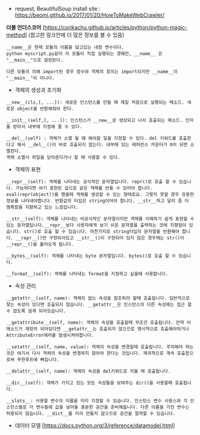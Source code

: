 
+ request, BeautifulSoup install site : https://beomi.github.io/2017/01/20/HowToMakeWebCrawler/


**더블 언더스코어** [https://corikachu.github.io/articles/python/python-magic-method] (참고한 링크안에 더 많은 정보를 볼 수 있음)

~~~~
__name__은 현재 모듈의 이름을 담고있는 내장 변수이다.
python myscript.py같이 이 모듈이 직접 실행되는 경웨만, __name__ 은 "__main__"으로 설정된다.

다른 모듈의 의해 import된 경우 함수와 객체의 정의는 import되지만 __name__이 "__main__"이 아니다.
~~~~

+ 객체의 생성과 초기화
~~~~
__new__(cls,[, ...]): 새로운 인스턴스를 만들 때 제일 처음으로 실행되는 메소드. 새로운 object를 반환해줘야 한다.

__init__(self,[, ...]): 인스턴스가 __new__로 생성되고 나서 호출되는 메소드. 인자를 받아서 내부에 지정해 줄 수 있다.

__del__(self) : 객체가 소멸 될 떄 해야할 일을 지정할 수 있다. del 키워드를 호출한다고 해서 __del__()이 바로 호출되지 않는다. 내부에 있는 레퍼런스 카운터가 0이 되면 소멸한다.
객체 소멸시 파일을 닫아준다거나 할 때 사용할 수 있다.
~~~~

+ 객체의 표현
~~~~
__repr__(self): 객체를 나타내는 공식적인 문자열입니다. repr()로 호출 할 수 있습니다. 가능하다면 여기 표현된 값으로 같은 객체를 만들 수 있어야 합니다. eval(repr(object))를 했을때 객체를 생성할 수 있는 형태로요. 그렇지 못할 경우 유용한 정보를 나타내야합니다. 반환값의 타입은 string이어야 합니다. __str__하고 달리 좀 더 명확함을 지향하고 있는 느낌입니다.

__str__(self): 객체를 나타내는 비공식적인 문자열이지만 객체를 이해하기 쉽게 표현할 수 있는 문자열입니다.__repr__보다 사용자에게 보기 쉬운 문자열을 출력하는 것에 지향점이 있습니다. str()로 호출 할 수 있습니다. 마찬가지로 string타입의 문자열을 반환해야 합니다. __repr__()만 구현되어있고 __str__()이 구현되어 있지 않은 경우에는 str()이 __repr__()을 불러오게 됩니다.

__bytes__(self): 객체를 나타내는 byte 문자열입니다. bytes()로 호출 할 수 있습니다.

__format__(self): 객체를 나타내는 format을 지정하고 싶을때 사용합니다.
~~~~


+ 속성 관리
~~~~
__getattr__(self, name): 객체의 없는 속성을 참조하려 할때 호출됩니다. 일반적으로 찾는 속성이 있다면 호출되지 않습니다. __getattr__은 인스턴스의 다른 속성에는 접근 할 수 없도록 설계 되어있습니다.

__getattribute__(self, name): 객체의 속성을 호출할때 무조건 호출됩니다. 만약 이 메소드가 재정의 되어있다면 __getattr__는 호출되지 않으므로 명시적으로 호출해야하거나 AttributeError에러를 발생시켜야합니다.

__setattr__(self, name, value): 객체의 속성을 변경할때 호출됩니다. 주의해야 하는 것은 여기서 다시 객체의 속성을 변경하지 않아야 한다는 것입니다. 재귀적으로 계속 호출함으로써 무한루프에 빠집니다.

__delattr__(self, name): 객체의 속성을 del키워드로 지울 때 호출됩니다.

__dir__(self): 객체가 가지고 있는 모든 속성들을 보여주는 dir()을 사용할때 호출됩니다.

__slots__: 사용할 변수의 이름을 미리 지정할 수 있습니다. 인스턴스 변수 시퀀스와 각 인스턴스별로 각 변수들에 값을 넣어둘 충분한 공간을 준비해둡니다. 다른 이름을 가진 변수는 허용되지 않습니다. __dict__를 미리 만들지 않으므로 공간을 절약할 수 있습니다.
~~~~

+ 데이터 모델 [https://docs.python.org/3/reference/datamodel.html]